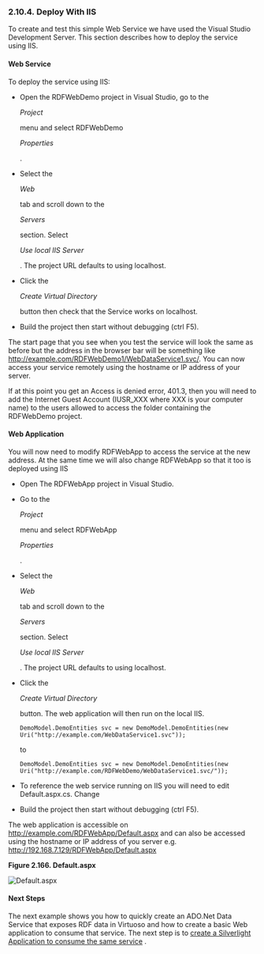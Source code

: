 <div id="installcrwebiis" class="section">

<div class="titlepage">

<div>

<div>

### 2.10.4. Deploy With IIS

</div>

</div>

</div>

To create and test this simple Web Service we have used the Visual
Studio Development Server. This section describes how to deploy the
service using IIS.

<div id="installcrwebiiswebs" class="section">

<div class="titlepage">

<div>

<div>

#### Web Service

</div>

</div>

</div>

To deploy the service using IIS:

<div class="itemizedlist">

- Open the RDFWebDemo project in Visual Studio, go to the

  <span class="emphasis">*Project*</span>

  menu and select RDFWebDemo

  <span class="emphasis">*Properties*</span>

  .

- Select the

  <span class="emphasis">*Web*</span>

  tab and scroll down to the

  <span class="emphasis">*Servers*</span>

  section. Select

  <span class="emphasis">*Use local IIS Server*</span>

  . The project URL defaults to using localhost.

- Click the

  <span class="emphasis">*Create Virtual Directory*</span>

  button then check that the Service works on localhost.

- Build the project then start without debugging (ctrl F5).

</div>

The start page that you see when you test the service will look the same
as before but the address in the browser bar will be something like
http://example.com/RDFWebDemo1/WebDataService1.svc/. You can now access
your service remotely using the hostname or IP address of your server.

If at this point you get an Access is denied error, 401.3, then you will
need to add the Internet Guest Account (IUSR_XXX where XXX is your
computer name) to the users allowed to access the folder containing the
RDFWebDemo project.

</div>

<div id="installcrwebiisweba" class="section">

<div class="titlepage">

<div>

<div>

#### Web Application

</div>

</div>

</div>

You will now need to modify RDFWebApp to access the service at the new
address. At the same time we will also change RDFWebApp so that it too
is deployed using IIS

<div class="itemizedlist">

- Open The RDFWebApp project in Visual Studio.

- Go to the

  <span class="emphasis">*Project*</span>

  menu and select RDFWebApp

  <span class="emphasis">*Properties*</span>

  .

- Select the

  <span class="emphasis">*Web*</span>

  tab and scroll down to the

  <span class="emphasis">*Servers*</span>

  section. Select

  <span class="emphasis">*Use local IIS Server*</span>

  . The project URL defaults to using localhost.

- Click the

  <span class="emphasis">*Create Virtual Directory*</span>

  button. The web application will then run on the local IIS.

  ``` programlisting
  DemoModel.DemoEntities svc = new DemoModel.DemoEntities(new Uri("http://example.com/WebDataService1.svc"));
  ```

  to

  ``` programlisting
  DemoModel.DemoEntities svc = new DemoModel.DemoEntities(new Uri("http://example.com/RDFWebDemo/WebDataService1.svc/"));
  ```

- To reference the web service running on IIS you will need to edit
  Default.aspx.cs. Change

- Build the project then start without debugging (ctrl F5).

</div>

The web application is accessible on
http://example.com/RDFWebApp/Default.aspx and can also be accessed using
the hostname or IP address of you server e.g.
http://192.168.7.129/RDFWebApp/Default.aspx

<div class="figure-float">

<div id="sparqlwinf31" class="figure">

**Figure 2.166. Default.aspx**

<div class="figure-contents">

<div class="mediaobject">

![Default.aspx](images/ui/sparqlwinf31.png)

</div>

</div>

</div>

  

</div>

</div>

<div id="id1320" class="section">

<div class="titlepage">

<div>

<div>

#### Next Steps

</div>

</div>

</div>

The next example shows you how to quickly create an ADO.Net Data Service
that exposes RDF data in Virtuoso and how to create a basic Web
application to consume that service. The next step is to
<a href="installsilver.html" class="link"
title="2.11. Creating a Silverlight Application to consume the service">create
a Silverlight Application to consume the same service</a> .

</div>

</div>

